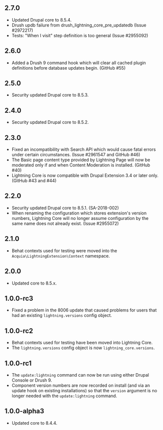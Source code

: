 ## 2.7.0
* Updated Drupal core to 8.5.4.
* Drush updb failure from drush_lightning_core_pre_updatedb (Issue #2972217)
* Tests: "When I visit" step definition is too general (Issue #2955092)

## 2.6.0
* Added a Drush 9 command hook which will clear all cached plugin definitions before
  database updates begin. (GitHub #55)

## 2.5.0
* Security updated Drupal core to 8.5.3.

## 2.4.0
* Security updated Drupal core to 8.5.2.

## 2.3.0
* Fixed an incompatibility with Search API which would cause fatal errors under
  certain circumstances. (Issue #2961547 and GitHub #46)
* The Basic page content type provided by Lightning Page will now be moderated
  only if and when Content Moderation is installed. (GitHub #40)
* Lightning Core is now compatible with Drupal Extension 3.4 or later only.
  (GitHub #43 and #44)

## 2.2.0
* Security updated Drupal core to 8.5.1. (SA-2018-002)
* When renaming the configuration which stores extension's version numbers,
  Lightning Core will no longer assume configuration by the same name does not
  already exist. (Issue #2955072) 

## 2.1.0
* Behat contexts used for testing were moved into the
  `Acquia\LightningExtension\Context` namespace.

## 2.0.0
* Updated core to 8.5.x.

## 1.0.0-rc3
* Fixed a problem in the 8006 update that caused problems for users that had an
  existing `lightning.versions` config object.

## 1.0.0-rc2
* Behat contexts used for testing have been moved into Lightning Core.
* The `lightning.versions` config object is now `lightning_core.versions`.

## 1.0.0-rc1
* The `update:lightning` command can now be run using either Drupal Console or
  Drush 9.
* Component version numbers are now recorded on install (and via an update hook
  on existing installations) so that the `version` argument is no longer needed
  with the `update:lightning` command. 

## 1.0.0-alpha3
* Updated core to 8.4.4.
